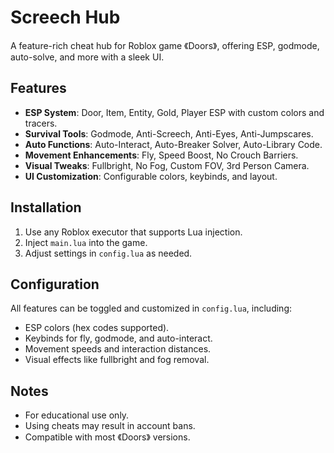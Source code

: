 # Screech Hub
A feature-rich cheat hub for Roblox game 《Doors》, offering ESP, godmode, auto-solve, and more with a sleek UI.

## Features
- **ESP System**: Door, Item, Entity, Gold, Player ESP with custom colors and tracers.
- **Survival Tools**: Godmode, Anti-Screech, Anti-Eyes, Anti-Jumpscares.
- **Auto Functions**: Auto-Interact, Auto-Breaker Solver, Auto-Library Code.
- **Movement Enhancements**: Fly, Speed Boost, No Crouch Barriers.
- **Visual Tweaks**: Fullbright, No Fog, Custom FOV, 3rd Person Camera.
- **UI Customization**: Configurable colors, keybinds, and layout.

## Installation
1. Use any Roblox executor that supports Lua injection.
2. Inject `main.lua` into the game.
3. Adjust settings in `config.lua` as needed.

## Configuration
All features can be toggled and customized in `config.lua`, including:
- ESP colors (hex codes supported).
- Keybinds for fly, godmode, and auto-interact.
- Movement speeds and interaction distances.
- Visual effects like fullbright and fog removal.

## Notes
- For educational use only.
- Using cheats may result in account bans.
- Compatible with most 《Doors》 versions.
